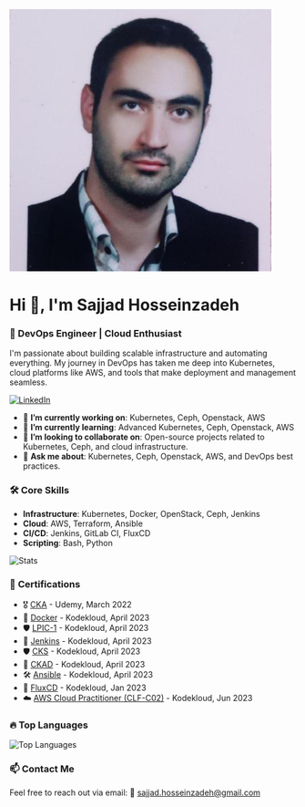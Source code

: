 ![Profile Photo](https://github.com/Sajjadhz/sajjadhz/blob/master/30774845.jpeg)

# Hi 👋, I'm Sajjad Hosseinzadeh

### 🚀 DevOps Engineer | Cloud Enthusiast

I'm passionate about building scalable infrastructure and automating everything. My journey in DevOps has taken me deep into Kubernetes, cloud platforms like AWS, and tools that make deployment and management seamless.

[![LinkedIn](https://img.shields.io/badge/linkedin-%230077B5.svg?style=for-the-badge&logo=linkedin&logoColor=white)](https://www.linkedin.com/in/sajjad-hosseinzadeh88)

- 🔭 **I’m currently working on**: Kubernetes, Ceph, Openstack, AWS
- 🌱 **I’m currently learning**: Advanced Kubernetes, Ceph, Openstack, AWS
- 👯 **I’m looking to collaborate on**: Open-source projects related to Kubernetes, Ceph, and cloud infrastructure.
- 💬 **Ask me about**: Kubernetes, Ceph, Openstack, AWS, and DevOps best practices.

### 🛠️ **Core Skills**
- **Infrastructure**: Kubernetes, Docker, OpenStack, Ceph, Jenkins
- **Cloud**: AWS, Terraform, Ansible
- **CI/CD**: Jenkins, GitLab CI, FluxCD
- **Scripting**: Bash, Python

![Stats](https://github-readme-stats.vercel.app/api?username=Sajjadhz&include_all_commits=true&theme=merko)

### 📜 **Certifications**

- 🎖️ [CKA](https://www.udemy.com/certificate/UC-b749990f-822c-4fe3-964a-d14057d8f498/) - Udemy, March 2022
- 🐳 [Docker](https://kodekloud.com/certificate-verification/7C87EE6FCE-7A6978CF2C-7A694A4580/) - Kodekloud, April 2023
- 🛡️ [LPIC-1](https://kodekloud.com/certificate-verification/7C87EE6FCE-2D120D1B77A5-7A694A4580/) - Kodekloud, April 2023
- 🧩 [Jenkins](https://kodekloud.com/certificate-verification/7C87EE6FCE-85F5BEB23D-7A694A4580/) - Kodekloud, April 2023
- 🛡️ [CKS](https://kodekloud.com/certificate-verification/7C87EE6FCE-7C8DC6B70C-7A694A4580/) - Kodekloud, April 2023
- 🎯 [CKAD](https://kodekloud.com/certificate-verification/7C87EE6FCE-7A6978F519-7A694A4580/) - Kodekloud, April 2023
- 🛠️ [Ansible](https://kodekloud.com/certificate-verification/7C87EE6FCE-7A69783224-7A694A4580/) - Kodekloud, April 2023
- 🌊 [FluxCD](https://kodekloud.com/certificate-verification/2D16BB383DC9-2EE60A809861-2D16B50550A3/) - Kodekloud, Jan 2023
- ☁️ [AWS Cloud Practitioner (CLF-C02)](https://kodekloud.com/certificate-verification/2D16BB383DC9-2EE3B03285CD-2D16B50550A3/) - Kodekloud, Jun 2023

### 🔥 **Top Languages**
![Top Languages](https://github-readme-stats.vercel.app/api/top-langs/?username=Sajjadhz&layout=compact&theme=radical)

### 📫 **Contact Me**

Feel free to reach out via email: 📧 [sajjad.hosseinzadeh@gmail.com](mailto:sajjad.hosseinzadeh@gmail.com)
